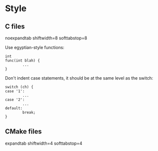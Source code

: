 Style
=====

C files
-------

noexpandtab
shiftwidth=8
softtabstop=8

Use egyptian-style functions:

    int
    func(int blah) {
            ...
    }

Don't indent case statements, it should be at the same level as the switch:

    switch (ch) {
    case '1':
            ...
    case '2':
            ...
    default:
            break;
    }

CMake files
-----------

expandtab
shiftwidth=4
softtabstop=4

